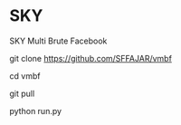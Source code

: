 # SKY

 SKY Multi Brute Facebook

git clone https://github.com/SFFAJAR/vmbf

cd vmbf

git pull

python run.py
